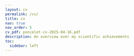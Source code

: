 ```yaml
---
layout: cv
permalink: /cv/
title: cv
nav: true
nav_order: 5
cv_pdf: poncelet-cv-2025-04-16.pdf
description: An overview over my scientific achievements 
toc:
  sidebar: left
---
```

